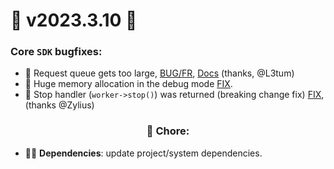 # 🚀 v2023.3.10 🚀

### Core `SDK` bugfixes:

- 🐛️ Request queue gets too large, [BUG/FR](https://github.com/roadrunner-server/roadrunner/issues/1841), [Docs](https://docs.roadrunner.dev/php-worker/pool) (thanks, @L3tum)
- 🐛️ Huge memory allocation in the debug mode [FIX](https://github.com/roadrunner-server/sdk/pull/110).
- 🐛️ Stop handler (`worker->stop()`) was returned (breaking change fix) [FIX](https://github.com/roadrunner-server/sdk/pull/109), (thanks @Zylius)

### <center>🧹 Chore:</center>

- 🧑‍🏭 **Dependencies**: update project/system dependencies.
